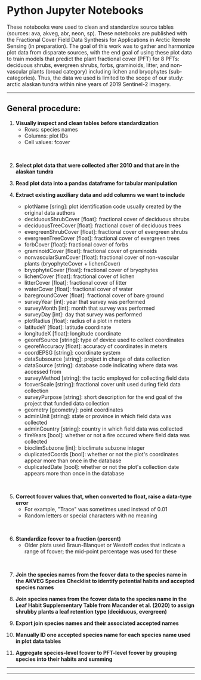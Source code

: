 # Python Jupyter Notebooks
These notebooks were used to clean and standardize source tables (sources: ava, akveg, abr, neon, sp). These notebooks are published with the Fractional Cover Field Data Synthesis for Applications in Arctic Remote Sensing (in preparation). The goal of this work was to gather and harmonize plot data from disparate sources, with the end goal of using these plot data to train models that predict the plant fractional cover (PFT) for 8 PFTs: deciduous shrubs, evergreen shrubs, forbs, graminoids, litter, and non-vascular plants (broad category) including lichen and bryophytes (sub-categories). Thus, the data we used is limited to the scope of our study: arctic alaskan tundra within nine years of 2019 Sentinel-2 imagery.

---
## General procedure:

1. **Visually inspect and clean tables before standardization**
    - Rows: species names
    - Columns: plot IDs
    - Cell values: fcover

<br>

2. **Select plot data that were collected after 2010 and that are in the alaskan tundra**

3. **Read plot data into a pandas dataframe for tabular manipulation**

4. **Extract existing auxiliary data and add columns we want to include**
    - plotName [sring]: plot identification code usually created by the original data authors
    - deciduousShrubCover [float]: fractional cover of deciduous shrubs
	- deciduousTreeCover [float]: fractional cover of deciduous trees
	- evergreenShrubCover [float]: fractional cover of evergreen shrubs
	- evergreenTreeCover [float]: fractional cover of evergreen trees
	- forbCover [float]: fractional cover of forbs
	- graminoidCover [float]: fractional cover of graminoids
	- nonvascularSumCover [float]: fractional cover of non-vascular
	plants (bryophyteCover + lichenCover)
	- bryophyteCover [float]: fractional cover of bryophytes
	- lichenCover [float]: fractional cover of lichen
	- litterCover [float]: fractional cover of litter
	- waterCover [float]: fractional cover of water
	- baregroundCover [float]: fractional cover of bare ground
	- surveyYear [int]: year that survey was performed
	- surveyMonth [int]: month that survey was performed
	- surveyDay [int]: day that survey was performed
	- plotRadius [float]: radius of a plot in meters
	- latitudeY [float]: latitude coordinate
	- longitudeX [float]: longitude coordinate
	- georefSource [string]: type of device used to collect coordinates
	- georefAccuracy [float]: accuracy of coordinates in meters
    - coordEPSG [string]: coordinate system
	- dataSubsource [string]: project in charge of data collection
	- dataSource [string]: database code indicating where data was
	accessed from
	- surveyMethod [string]: the tactic employed for collecting field
	data
	- fcoverScale [string]: fractional cover unit used during field data
	collection
	- surveyPurpose [string]: short description for the end goal of the
	project that funded data collection
	- geometry [geometry]: point coordinates
	- adminUnit [string]: state or province in which field data was
	collected
	- adminCountry [string]: country in which field data was collected
	- fireYears [bool]: whether or not a fire occured where field data
	was collected
	- bioclimSubzone [int]: bioclimate subzone integer
	- duplicatedCoords [bool]: whether or not the plot's coordinates
	appear more than once in the database
	- duplicatedDate [bool]: whether or not the plot's collection date
	appears more than once in the database 

<br>

5. **Correct fcover values that, when converted to float, raise a data-type error**
    - For example, "Trace" was sometimes used instead of 0.01
    - Random letters or special characters with no meaning
    
<br>

6. **Standardize fcover to a fraction (percent)**
    - Older plots used Braun-Blanquet or Westoff codes that indicate a range of fcover; the mid-point percentage was used for these
    
<br>

7. **Join the species names from the fcover data to the species name in the AKVEG Species Checklist to identify potential habits and accepted species names**

8. **Join species names from the fcover data to the species name in the Leaf Habit Supplementary Table from Macander et al. (2020) to assign shrubby plants a leaf retention type (deciduous, evergreen)**

9. **Export join species names and their associated accepted names**

10. **Manually ID one accepted species name for each species name used in plot data tables**

11. **Aggregate species-level fcover to PFT-level fcover by grouping species into their habits and summing**
---
---
